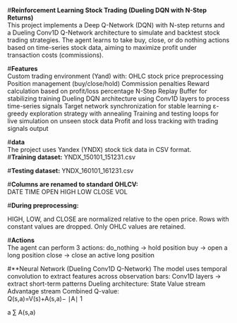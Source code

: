 #**Reinforcement Learning Stock Trading (Dueling DQN with N-Step Returns)**
<br>
This project implements a Deep Q-Network (DQN) with N-step returns and a Dueling Conv1D Q-Network architecture to simulate and backtest stock trading strategies.
The agent learns to take buy, close, or do nothing actions based on time-series stock data, aiming to maximize profit under transaction costs (commissions).

#**Features**
<br>
Custom trading environment (Yand) with:
OHLC stock price preprocessing
Position management (buy/close/hold)
Commission penalties
Reward calculation based on profit/loss percentage
N-Step Replay Buffer for stabilizing training
Dueling DQN architecture using Conv1D layers to process time-series signals
Target network synchronization for stable learning
ε-greedy exploration strategy with annealing
Training and testing loops for live simulation on unseen stock data
Profit and loss tracking with trading signals output
<br>

#**data**
<br>
The project uses Yandex (YNDX) stock tick data in CSV format.
<br>
#**Training dataset:**
YNDX_150101_151231.csv
<br>

#**Testing dataset:**
YNDX_160101_161231.csv
<br>

#**Columns are renamed to standard OHLCV:**
<br>
DATE
TIME
OPEN
HIGH
LOW
CLOSE
VOL
<br>

#**During preprocessing:**
<br>

HIGH, LOW, and CLOSE are normalized relative to the open price.
Rows with constant values are dropped.
Only OHLC values are retained.
<br>

#**Actions**
<br>
The agent can perform 3 actions:
do_nothing → hold position
buy → open a long position
close → close an active long position
<br>

#**Neural Network (Dueling Conv1D Q-Network)
The model uses temporal convolution to extract features across observation bars:
Conv1D layers → extract short-term patterns
Dueling architecture:
State Value stream
Advantage stream
Combined Q-value:
<br>
Q(s,a)=V(s)+A(s,a)− 
∣A∣
1
  
a
∑
 A(s,a)


